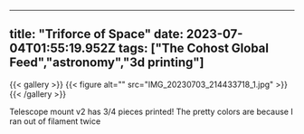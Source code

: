 
---
title: "Triforce of Space"
date: 2023-07-04T01:55:19.952Z
tags: ["The Cohost Global Feed","astronomy","3d printing"]
---
{{< gallery >}}
{{< figure alt="" src="IMG_20230703_214433718_1.jpg" >}}
{{< /gallery >}}

Telescope mount v2 has 3/4 pieces printed! The pretty colors are because I ran out of filament twice

